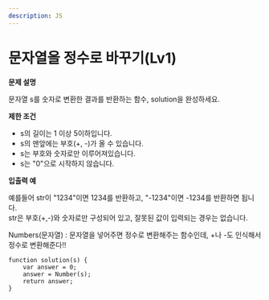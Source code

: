 ```yaml
---
description: JS
---
```


# 문자열을 정수로 바꾸기\(Lv1\)

**문제 설명**

문자열 s를 숫자로 변환한 결과를 반환하는 함수, solution을 완성하세요.

**제한 조건**

* s의 길이는 1 이상 5이하입니다.
* s의 맨앞에는 부호\(+, -\)가 올 수 있습니다.
* s는 부호와 숫자로만 이루어져있습니다.
* s는 "0"으로 시작하지 않습니다.

**입출력 예**

예를들어 str이 "1234"이면 1234를 반환하고, "-1234"이면 -1234를 반환하면 됩니다.  
str은 부호\(+,-\)와 숫자로만 구성되어 있고, 잘못된 값이 입력되는 경우는 없습니다.



Numbers\(문자열\) : 문자열을 넣어주면 정수로 변환해주는 함수인데, +나 -도 인식해서 정수로 변환해준다!!

```text
function solution(s) {
    var answer = 0;
    answer = Number(s);
    return answer;
}
```

